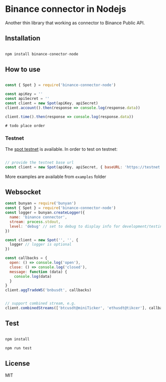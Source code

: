 # Binance connector in Nodejs

Another thin library that working as connector to Binance Public API.

## Installation

```javascript

npm install binance-conector-node
```

## How to use

```javascript

const { Spot } = require('binance-connector-node')

const apiKey = ''
const apiSecret = ''
const client = new Spot(apiKey, apiSecret)
client.account().then(response => console.log(response.data))

client.time().then(response => console.log(response.data))

# todo place order
```

### Testnet

The [spot testnet](https://testnet.binance.vision/) is available. In order to test on testnet:

```javascript

// provide the testnet base url
const client = new Spot(apiKey, apiSecret, { baseURL: 'https://testnet.binance.vision'})
```

More examples are available from `examples` folder

## Websocket

```javascript
const bunyan = require('bunyan')
const { Spot } = require('binance-connector-node')
const logger = bunyan.createLogger({
  name: 'binance connector',
  stream: process.stdout,
  level: 'debug' // set to debug to display info for development/testing
})

const client = new Spot('', '', {
  logger // logger is optional
})

const callbacks = {
  open: () => console.log('open'),
  close: () => console.log('closed'),
  message: function (data) {
    console.log(data)
  }
}
client.aggTradeWS('bnbusdt', callbacks)


// support combined stream, e.g.
client.combinedStreams(['btcusdt@miniTicker', 'ethusdt@tikcer'], callbacks)
```

## Test

```javascript

npm install

npm run test

```

## License
MIT
